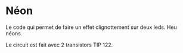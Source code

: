 # Néon

Le code qui permet de faire un effet clignottement sur deux leds. Heu néons.

Le circuit est fait avec 2 transistors TIP 122.
